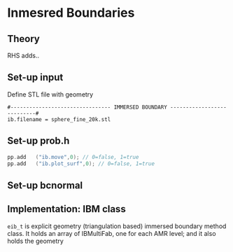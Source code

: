 # Inmesred Boundaries


## Theory


RHS adds..

## Set-up input


Define STL file with geometry

```
#-------------------------------- IMMERSED BOUNDARY ---------------------------#
ib.filename = sphere_fine_20k.stl
```


## Set-up prob.h


```cpp
pp.add   ("ib.move",0); // 0=false, 1=true
pp.add   ("ib.plot_surf",0); // 0=false, 1=true
```

## Set-up bcnormal



## Implementation: IBM class

```eib_t``` is explicit geometry (triangulation based) immersed boundary method
class. It holds an array of IBMultiFab, one for each AMR level; and it also holds
the geometry
